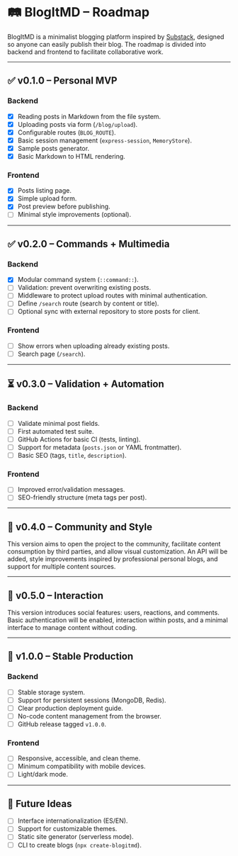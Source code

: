 # 🛤️ BlogItMD – Roadmap

BlogItMD is a minimalist blogging platform inspired by [Substack](https://substack.com/for-bloggers), designed so anyone can easily publish their blog. The roadmap is divided into backend and frontend to facilitate collaborative work.

---

## ✅ v0.1.0 – Personal MVP

### Backend

- [x] Reading posts in Markdown from the file system.
- [x] Uploading posts via form (`/blog/upload`).
- [x] Configurable routes (`BLOG_ROUTE`).
- [x] Basic session management (`express-session`, `MemoryStore`).
- [x] Sample posts generator.
- [x] Basic Markdown to HTML rendering.

### Frontend

- [x] Posts listing page.
- [x] Simple upload form.
- [x] Post preview before publishing.
- [ ] Minimal style improvements (optional).

---

## ✅ v0.2.0 – Commands + Multimedia

### Backend

- [x] Modular command system (`::command::`).
- [ ] Validation: prevent overwriting existing posts.
- [ ] Middleware to protect upload routes with minimal authentication.
- [ ] Define `/search` route (search by content or title).
- [ ] Optional sync with external repository to store posts for client.

### Frontend

- [ ] Show errors when uploading already existing posts.
- [ ] Search page (`/search`).

---

## ⏳ v0.3.0 – Validation + Automation

### Backend

- [ ] Validate minimal post fields.
- [ ] First automated test suite.
- [ ] GitHub Actions for basic CI (tests, linting).
- [ ] Support for metadata (`posts.json` or YAML frontmatter).
- [ ] Basic SEO (tags, `title`, `description`).

### Frontend

- [ ] Improved error/validation messages.
- [ ] SEO-friendly structure (meta tags per post).

---

## 🔮 v0.4.0 – Community and Style

This version aims to open the project to the community, facilitate content consumption by third parties, and allow visual customization. An API will be added, style improvements inspired by professional personal blogs, and support for multiple content sources.

---

## 💬 v0.5.0 – Interaction

This version introduces social features: users, reactions, and comments. Basic authentication will be enabled, interaction within posts, and a minimal interface to manage content without coding.

---

## 🚀 v1.0.0 – Stable Production

### Backend

- [ ] Stable storage system.
- [ ] Support for persistent sessions (MongoDB, Redis).
- [ ] Clear production deployment guide.
- [ ] No-code content management from the browser.
- [ ] GitHub release tagged `v1.0.0`.

### Frontend

- [ ] Responsive, accessible, and clean theme.
- [ ] Minimum compatibility with mobile devices.
- [ ] Light/dark mode.

---

## 🎯 Future Ideas

- [ ] Interface internationalization (ES/EN).
- [ ] Support for customizable themes.
- [ ] Static site generator (serverless mode).
- [ ] CLI to create blogs (`npx create-blogitmd`).
